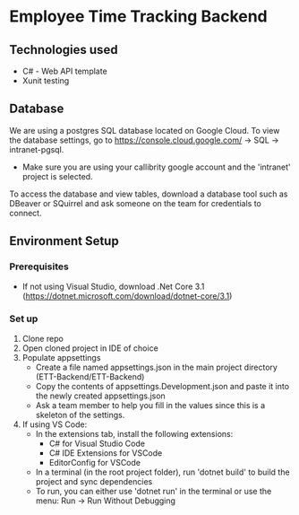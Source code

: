 # Employee Time Tracking Backend

## Technologies used
- C# \- Web API template
- Xunit testing

## Database
We are using a postgres SQL database located on Google Cloud. To view the database settings, go to https://console.cloud.google.com/ \-> SQL -> intranet-pgsql.
- Make sure you are using your callibrity google account and the 'intranet' project is selected. 

To access the database and view tables, download a database tool such as DBeaver or SQuirrel and ask someone on the team for credentials to connect.

## Environment Setup
### Prerequisites
- If not using Visual Studio, download .Net Core 3.1 (https://dotnet.microsoft.com/download/dotnet-core/3.1)

### Set up
1. Clone repo
2. Open cloned project in IDE of choice
3. Populate appsettings
    - Create a file named appsettings.json in the main project directory (ETT-Backend/ETT-Backend)
    - Copy the contents of appsettings.Development.json and paste it into the newly created appsettings.json
    - Ask a team member to help you fill in the values since this is a skeleton of the settings.
4. If using VS Code:
    - In the extensions tab, install the following extensions: 
        - C# for Visual Studio Code
        - C# IDE Extensions for VSCode
        - EditorConfig for VSCode
    - In a terminal (in the root project folder), run 'dotnet build' to build the project and sync dependencies
    - To run, you can either use 'dotnet run' in the terminal or use the menu: Run \-> Run Without Debugging
